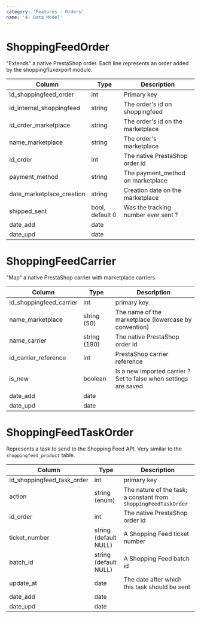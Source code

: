 ```yaml
---
category: 'Features : Orders'
name: '4. Data Model'
---
```


# ShoppingFeedOrder

"Extends" a native PrestaShop order. Each line represents an order added by the
shoppingfluxexport module.

| Column                | Type            | Description                         |
|-----------------------|-----------------|-------------------------------------|
| id_shoppingfeed_order | int             | Primary key                         |
| id_internal_shoppingfeed | string       | The order's id on shoppingfeed      |
| id_order_marketplace  | string          | The order's id on the marketplace   |
| name_marketplace      | string          | The order's marketplace             |
| id_order              | int             | The native PrestaShop order id      |
| payment_method        | string          | The payment_method on marketplace   |
| date_marketplace_creation | string      | Creation date on the marketplace    |
| shipped_sent          | bool, default 0 | Was the tracking number ever sent ? |
| date_add              | date            |                                     |
| date_upd              | date            |                                     |

# ShoppingFeedCarrier

"Map" a native PrestaShop carrier with marketplace carriers.

| Column                     | Type                  | Description                                                     |
|----------------------------|-----------------------|-----------------------------------------------------------------|
| id_shoppingfeed_carrier    | int                   | primary key                                                     |
| name_marketplace           | string (50)           | The name of the marketplace (lowercase by convention)           |
| name_carrier               | string (190)          | The native PrestaShop order id                                  |
| id_carrier_reference       | int                   | PrestaShop carrier reference                                    |
| is_new                     | boolean               | Is a new imported carrier ? Set to false when settings are saved |
| date_add                   | date                  |                                                                 |
| date_upd                   | date                  |                                                                 |

# ShoppingFeedTaskOrder

Represents a task to send to the Shopping Feed API. Very similar to the
`shoppingfeed_product` table.

| Column                     | Type                  | Description                                                     |
|----------------------------|-----------------------|-----------------------------------------------------------------|
| id_shoppingfeed_task_order | int                   | primary key                                                     |
| action                     | string (enum)         | The nature of the task; a constant from `ShoppingFeedTaskOrder` |
| id_order                   | int                   | The native PrestaShop order id                                  |
| ticket_number              | string (default NULL) | A Shopping Feed ticket number                                   |
| batch_id                   | string (default NULL) | A Shopping Feed batch id                                        |
| update_at                  | date                  | The date after which this task should be sent                   |
| date_add                   | date                  |                                                                 |
| date_upd                   | date                  |                                                                 |
